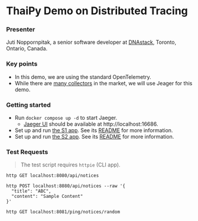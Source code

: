 # ThaiPy Demo on Distributed Tracing

### Presenter

Juti Noppornpitak, a senior software developer at [DNAstack](https://dnastack.com), Toronto, Ontario, Canada.

### Key points

* In this demo, we are using the standard OpenTelemetry.
* While there are [many collectors](https://opentelemetry.io/ecosystem/vendors/) in the market, we will use Jeager for this demo.

### Getting started

* Run `docker compose up -d` to start Jaeger.
  * [Jaeger UI](http://localhost:16686) should be available at http://localhost:16686.
* Set up and run [the S1 app](s1). See its [README](s1/README.md) for more information.
* Set up and run [the S2 app](s2). See its [README](s2/README.md) for more information.

### Test Requests

> The test script requires `httpie` (CLI app).

```shell
http GET localhost:8080/api/notices
```

```shell
http POST localhost:8080/api/notices --raw '{
  "title": "ABC",
  "content": "Sample Content"
}'
```

```shell
http GET localhost:8081/ping/notices/random
```
